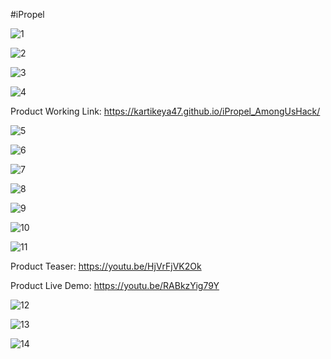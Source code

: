 #iPropel


















![1](https://user-images.githubusercontent.com/77988385/109418707-dd303200-79ef-11eb-97a1-5daed7fa59fe.jpg)








![2](https://user-images.githubusercontent.com/77988385/109418720-e3bea980-79ef-11eb-97c6-2139253a6395.jpg)








![3](https://user-images.githubusercontent.com/77988385/109418726-e6b99a00-79ef-11eb-9717-54a9650aeda2.jpg)








![4](https://user-images.githubusercontent.com/77988385/109418735-e91bf400-79ef-11eb-9a01-08e4dfd120f2.jpg)

Product Working Link: https://kartikeya47.github.io/iPropel_AmongUsHack/








![5](https://user-images.githubusercontent.com/77988385/109418740-eae5b780-79ef-11eb-92d2-879153af7a04.jpg)









![6](https://user-images.githubusercontent.com/77988385/109418743-ed481180-79ef-11eb-9bc1-34ee17d53a7d.jpg)









![7](https://user-images.githubusercontent.com/77988385/109418745-efaa6b80-79ef-11eb-8d75-fa09e0835316.jpg)








![8](https://user-images.githubusercontent.com/77988385/109418746-f20cc580-79ef-11eb-94a9-3de6afa32357.jpg)








![9](https://user-images.githubusercontent.com/77988385/109418753-f6d17980-79ef-11eb-9368-7f9fac615fd9.jpg)









![10](https://user-images.githubusercontent.com/77988385/109418759-fafd9700-79ef-11eb-9fbb-8e3c6a315cad.jpg)









![11](https://user-images.githubusercontent.com/77988385/109418762-fcc75a80-79ef-11eb-9c68-7f0f151cc343.jpg)

Product Teaser: https://youtu.be/HjVrFjVK2Ok

Product Live Demo: https://youtu.be/RABkzYig79Y









![12](https://user-images.githubusercontent.com/77988385/109418765-ff29b480-79ef-11eb-9d09-e88ad947d828.jpg)







![13](https://user-images.githubusercontent.com/77988385/109418767-0224a500-79f0-11eb-9d85-ab22d6b838f9.jpg)









![14](https://user-images.githubusercontent.com/77988385/109418768-0486ff00-79f0-11eb-9f09-e9ff1535c8d0.jpg)
